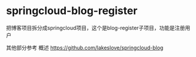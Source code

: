 # springcloud-blog-register
把博客项目拆分成springcloud项目，这个是blog-register子项目，功能是注册用户

其他部分参考 概述 https://github.com/lakeslove/springcloud-blog
